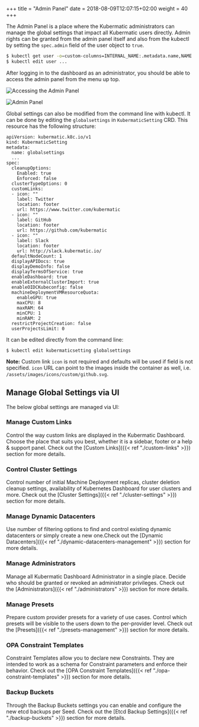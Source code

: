 +++
title = "Admin Panel"
date = 2018-08-09T12:07:15+02:00
weight = 40
+++

The Admin Panel is a place where the Kubermatic administrators can manage the global settings that
impact all Kubermatic users directly. Admin rights can be granted from the admin panel itself and also from the kubectl by
setting the `spec.admin` field of the user object to `true`.

```bash
$ kubectl get user -o=custom-columns=INTERNAL_NAME:.metadata.name,NAME:.spec.name,EMAIL:.spec.email,ADMIN:.spec.admin
$ kubectl edit user ...
```

After logging in to the dashboard as an administrator, you should be able to access the admin panel from the menu up
top.

![](/img/kubermatic/v2.23/ui/admin_panel_access.png?height=300px&classes=shadow,border "Accessing the Admin Panel")

![](/img/kubermatic/v2.23/ui/panel.png?height=350px&classes=shadow,border "Admin Panel")

Global settings can also be modified from the command line with kubectl. It can be done by editing the `globalsettings` in `KubermaticSetting` CRD. This resource has the following structure:

```
apiVersion: kubermatic.k8c.io/v1
kind: KubermaticSetting
metadata:
  name: globalsettings
  ...
spec:
  cleanupOptions:
    Enabled: true
    Enforced: false
  clusterTypeOptions: 0
  customLinks:
  - icon: ""
    label: Twitter
    location: footer
    url: https://www.twitter.com/kubermatic
  - icon: ""
    label: GitHub
    location: footer
    url: https://github.com/kubermatic
  - icon: ""
    label: Slack
    location: footer
    url: http://slack.kubermatic.io/
  defaultNodeCount: 1
  displayAPIDocs: true
  displayDemoInfo: false
  displayTermsOfService: true
  enableDashboard: true
  enableExternalClusterImport: true
  enableOIDCKubeconfig: false
  machineDeploymentVMResourceQuota:
    enableGPU: true
    maxCPU: 8
    maxRAM: 64
    minCPU: 1
    minRAM: 2
  restrictProjectCreation: false
  userProjectsLimit: 0

```

It can be edited directly from the command line:

```
$ kubectl edit kubermaticsetting globalsettings
```

**Note:** Custom link `icon` is not required and defaults will be used if field is not specified. `icon` URL can
point to the images inside the container as well, i.e. `/assets/images/icons/custom/github.svg`.

## Manage Global Settings via UI

The below global settings are managed via UI:

### Manage Custom Links
Control the way custom links are displayed in the Kubermatic Dashboard. Choose the place that suits you best, whether
it is a sidebar, footer or a help & support panel. Check out the [Custom Links]({{< ref "./custom-links" >}}) section for
more details.

### Control Cluster Settings
Control number of initial Machine Deployment replicas, cluster deletion cleanup settings, availability of
Kubernetes Dashboard for user clusters and more. Check out the [Cluster Settings]({{< ref "./cluster-settings" >}}) section
for more details.

### Manage Dynamic Datacenters
Use number of filtering options to find and control existing dynamic datacenters or simply create a new one.Check out the 
[Dynamic Datacenters]({{< ref "./dynamic-datacenters-management" >}}) section for more details.

### Manage Administrators
Manage all Kubermatic Dashboard Administrator in a single place. Decide who should be granted or revoked an administrator
privileges. Check out the [Administrators]({{< ref "./administrators" >}}) section for more details.

### Manage Presets
Prepare custom provider presets for a variety of use cases. Control which presets will be visible to the users down to
the per-provider level. Check out the [Presets]({{< ref "./presets-management" >}}) section for more details.

### OPA Constraint Templates
Constraint Templates allow you to declare new Constraints. They are intended to work as a schema for Constraint parameters 
and enforce their behavior. Check out the [OPA Constraint Templates]({{< ref "./opa-constraint-templates" >}}) section for 
more details.

### Backup Buckets
Through the Backup Buckets settings you can enable and configure the new etcd backups per Seed. Check out the 
[Etcd Backup Settings]({{< ref "./backup-buckets" >}}) section for more details.
